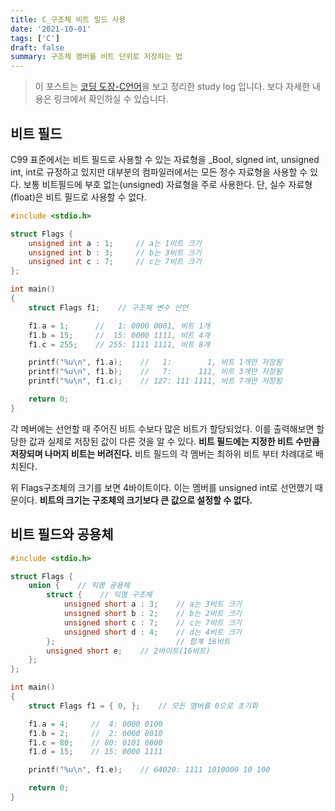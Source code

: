 ```yaml
---
title: C_구조체 비트 필드 사용
date: '2021-10-01'
tags: ['C']
draft: false
summary: 구조체 멤버를 비트 단위로 저장하는 법
---
```


> 이 포스트는 [코딩 도장-C언어](https://dojang.io)을 보고 정리한 study log 입니다. 보다 자세한 내용은 링크에서 확인하실 수 있습니다.

## 비트 필드

C99 표준에서는 비트 필드로 사용할 수 있는 자료형을 \_Bool, signed int, unsigned int, int로 규정하고 있지만 대부분의 컴파일러에서는 모든 정수 자료형을 사용할 수 있다. 보통 비트필드에 부호 없는(unsigned) 자료형을 주로 사용한다. 단, 실수 자료형(float)은 비트 필드로 사용할 수 없다.

```c++
#include <stdio.h>

struct Flags {
    unsigned int a : 1;     // a는 1비트 크기
    unsigned int b : 3;     // b는 3비트 크기
    unsigned int c : 7;     // c는 7비트 크기
};

int main()
{
    struct Flags f1;    // 구조체 변수 선언

    f1.a = 1;      //   1: 0000 0001, 비트 1개
    f1.b = 15;     //  15: 0000 1111, 비트 4개
    f1.c = 255;    // 255: 1111 1111, 비트 8개

    printf("%u\n", f1.a);    //   1:        1, 비트 1개만 저장됨
    printf("%u\n", f1.b);    //   7:      111, 비트 3개만 저장됨
    printf("%u\n", f1.c);    // 127: 111 1111, 비트 7개만 저장됨

    return 0;
}
```

각 메버에는 선언할 때 주어진 비트 수보다 많은 비트가 할당되었다. 이를 출력해보면 할당한 값과 실제로 저장된 값이 다른 것을 알 수 있다. **비트 필드에는 지정한 비트 수만큼 저장되며 나머지 비트는 버려진다.** 비트 필드의 각 멤버는 최하위 비트 부터 차례대로 배치된다.

위 Flags구조체의 크기를 보면 4바이트이다. 이는 멤버를 unsigned int로 선언했기 때문이다. **비트의 크기는 구조체의 크기보다 큰 값으로 설정할 수 없다.**

## 비트 필드와 공용체

```c++
#include <stdio.h>

struct Flags {
    union {    // 익명 공용체
        struct {    // 익명 구조체
            unsigned short a : 3;    // a는 3비트 크기
            unsigned short b : 2;    // b는 2비트 크기
            unsigned short c : 7;    // c는 7비트 크기
            unsigned short d : 4;    // d는 4비트 크기
        };                           // 합계 16비트
        unsigned short e;    // 2바이트(16비트)
    };
};

int main()
{
    struct Flags f1 = { 0, };    // 모든 멤버를 0으로 초기화

    f1.a = 4;     //  4: 0000 0100
    f1.b = 2;     //  2: 0000 0010
    f1.c = 80;    // 80: 0101 0000
    f1.d = 15;    // 15: 0000 1111

    printf("%u\n", f1.e);    // 64020: 1111 1010000 10 100

    return 0;
}
```
